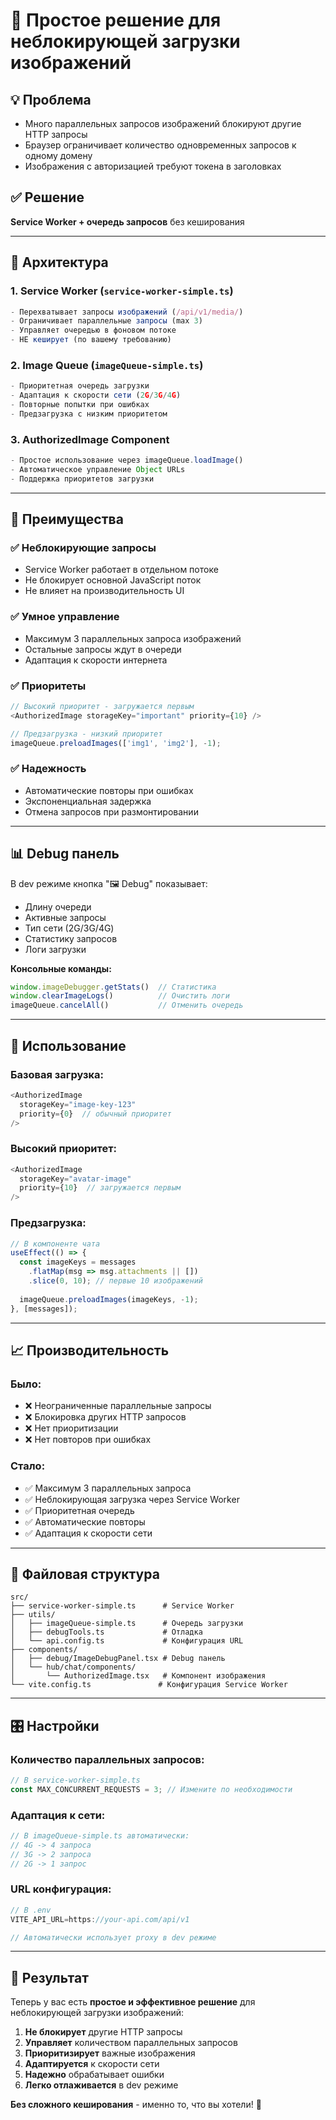 # 🚀 Простое решение для неблокирующей загрузки изображений

## 💡 **Проблема**
- Много параллельных запросов изображений блокируют другие HTTP запросы
- Браузер ограничивает количество одновременных запросов к одному домену
- Изображения с авторизацией требуют токена в заголовках

## ✅ **Решение**
**Service Worker + очередь запросов** без кеширования

---

## 🔧 **Архитектура**

### 1. **Service Worker** (`service-worker-simple.ts`)
```typescript
- Перехватывает запросы изображений (/api/v1/media/)
- Ограничивает параллельные запросы (max 3)
- Управляет очередью в фоновом потоке
- НЕ кеширует (по вашему требованию)
```

### 2. **Image Queue** (`imageQueue-simple.ts`)  
```typescript
- Приоритетная очередь загрузки
- Адаптация к скорости сети (2G/3G/4G)
- Повторные попытки при ошибках
- Предзагрузка с низким приоритетом
```

### 3. **AuthorizedImage Component**
```typescript
- Простое использование через imageQueue.loadImage()
- Автоматическое управление Object URLs
- Поддержка приоритетов загрузки
```

---

## 🎯 **Преимущества**

### ✅ **Неблокирующие запросы**
- Service Worker работает в отдельном потоке
- Не блокирует основной JavaScript поток
- Не влияет на производительность UI

### ✅ **Умное управление**
- Максимум 3 параллельных запроса изображений
- Остальные запросы ждут в очереди
- Адаптация к скорости интернета

### ✅ **Приоритеты**
```typescript
// Высокий приоритет - загружается первым
<AuthorizedImage storageKey="important" priority={10} />

// Предзагрузка - низкий приоритет
imageQueue.preloadImages(['img1', 'img2'], -1);
```

### ✅ **Надежность**
- Автоматические повторы при ошибках
- Экспоненциальная задержка
- Отмена запросов при размонтировании

---

## 📊 **Debug панель**

В dev режиме кнопка "🖼️ Debug" показывает:
- Длину очереди
- Активные запросы  
- Тип сети (2G/3G/4G)
- Статистику запросов
- Логи загрузки

**Консольные команды:**
```javascript
window.imageDebugger.getStats()  // Статистика
window.clearImageLogs()          // Очистить логи
imageQueue.cancelAll()           // Отменить очередь
```

---

## 🚀 **Использование**

### Базовая загрузка:
```typescript
<AuthorizedImage 
  storageKey="image-key-123"
  priority={0}  // обычный приоритет
/>
```

### Высокий приоритет:
```typescript
<AuthorizedImage 
  storageKey="avatar-image"
  priority={10}  // загружается первым
/>
```

### Предзагрузка:
```typescript
// В компоненте чата
useEffect(() => {
  const imageKeys = messages
    .flatMap(msg => msg.attachments || [])
    .slice(0, 10); // первые 10 изображений
    
  imageQueue.preloadImages(imageKeys, -1);
}, [messages]);
```

---

## 📈 **Производительность**

### **Было:**
- ❌ Неограниченные параллельные запросы
- ❌ Блокировка других HTTP запросов  
- ❌ Нет приоритизации
- ❌ Нет повторов при ошибках

### **Стало:**
- ✅ Максимум 3 параллельных запроса
- ✅ Неблокирующая загрузка через Service Worker
- ✅ Приоритетная очередь
- ✅ Автоматические повторы
- ✅ Адаптация к скорости сети

---

## 🔗 **Файловая структура**

```
src/
├── service-worker-simple.ts      # Service Worker
├── utils/
│   ├── imageQueue-simple.ts      # Очередь загрузки
│   ├── debugTools.ts             # Отладка
│   └── api.config.ts             # Конфигурация URL
├── components/
│   ├── debug/ImageDebugPanel.tsx # Debug панель
│   └── hub/chat/components/
│       └── AuthorizedImage.tsx   # Компонент изображения
└── vite.config.ts               # Конфигурация Service Worker
```

---

## 🎛️ **Настройки**

### Количество параллельных запросов:
```typescript
// В service-worker-simple.ts
const MAX_CONCURRENT_REQUESTS = 3; // Измените по необходимости
```

### Адаптация к сети:
```typescript
// В imageQueue-simple.ts автоматически:
// 4G -> 4 запроса
// 3G -> 2 запроса  
// 2G -> 1 запрос
```

### URL конфигурация:
```typescript
// В .env
VITE_API_URL=https://your-api.com/api/v1

// Автоматически использует proxy в dev режиме
```

---

## 🏁 **Результат**

Теперь у вас есть **простое и эффективное решение** для неблокирующей загрузки изображений:

1. **Не блокирует** другие HTTP запросы
2. **Управляет** количеством параллельных запросов  
3. **Приоритизирует** важные изображения
4. **Адаптируется** к скорости сети
5. **Надежно** обрабатывает ошибки
6. **Легко отлаживается** в dev режиме

**Без сложного кеширования** - именно то, что вы хотели! 🎉